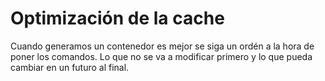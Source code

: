 # Optimización de la cache
Cuando generamos un contenedor es mejor se siga un ordén a la hora de poner los comandos.
Lo que no se va a modificar primero y lo que pueda cambiar en un futuro al final.